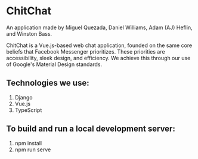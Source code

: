 # ChitChat

An application made by Miguel Quezada, Daniel Williams, Adam (AJ) Heflin, and Winston Bass.

ChitChat is a Vue.js-based web chat application, founded on the same core beliefs that Facebook Messenger prioritizes. These priorities are accessibility, sleek design, and efficiency. We achieve this through our use of Google's Material Design standards.

## Technologies we use:

1. Django
2. Vue.js
3. TypeScript

## To build and run a local development server:

1. npm install
2. npm run serve